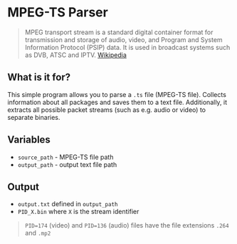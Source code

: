 # MPEG-TS Parser

> MPEG transport stream is a standard digital container format for transmission and storage of audio, video, and Program and System Information Protocol (PSIP) data.
> It is used in broadcast systems such as DVB, ATSC and IPTV. [Wikipedia]


## What is it for?
This simple program allows you to parse a `.ts` file (MPEG-TS file). Collects information about all packages and saves them to a text file.
Additionally, it extracts all possible packet streams (such as e.g. audio or video) to separate binaries.


## Variables
- `source_path` - MPEG-TS file path
- `output_path` - output text file path

## Output
- `output.txt` defined in `output_path`
- `PID_X.bin` where `X` is the stream identifier 
> `PID=174` (video) and `PID=136` (audio) files have the file extensions `.264` and `.mp2`



[Wikipedia]:<https://en.wikipedia.org/wiki/MPEG_transport_stream>